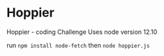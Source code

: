# Hoppier
Hoppier - coding Challenge
Uses node version 12.10

run `npm install node-fetch`
then `node hoppier.js`
